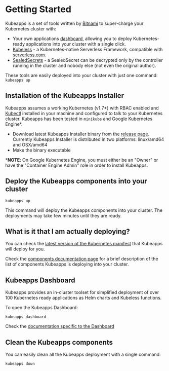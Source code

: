 # Getting Started

Kubeapps is a set of tools written by [Bitnami](https://bitnami.com) to super-charge your Kubernetes cluster with:
 * Your own applications [dashboard](https://kubeapps.com/), allowing you to deploy Kubernetes-ready applications into your cluster with a single click.
 * [Kubeless](http://kubeless.io/) - a Kubernetes-native Serverless Framework, compatible with [serverless.com](https://serverless.com).
 * [SealedSecrets](https://github.com/bitnami/sealed-secrets) - a SealedSecret can be decrypted only by the controller running in the cluster and nobody else (not even the original author).

These tools are easily deployed into your cluster with just one command: ```kubeapps up``` 

## Installation of the Kubeapps Installer

Kubeapps assumes a working Kubernetes (v1.7+) with RBAC enabled and [Kubectl](https://kubernetes.io/docs/tasks/tools/install-kubectl/) installed in your machine and configured to talk to your Kubernetes cluster. Kubeapps has been tested in `minikube` and Google Kubernetes Engine*.

- Download latest Kubeapps Installer binary from the [release page](https://github.com/kubeapps/kubeapps/releases). Currently Kubeapps Installer is distributed in two platforms: linux/amd64 and OSX/amd64
- Make the binary executable

***NOTE**: On Google Kubernetes Engine, you must either be an "Owner" or have the "Container Engine Admin" role in order to install Kubeapps.

## Deploy the Kubeapps components into your cluster

```
kubeapps up
```

This command will deploy the Kubeapps components into your cluster. The deployments may take few minutes until they are ready.

## What is it that I am actually deploying?

You can check the [latest version of the Kubernetes manifest](https://github.com/kubeapps/kubeapps/blob/master/static/kubeapps-objs.yaml) that Kubeapps will deploy for you.

Check the [components documentation page](components.md) for a brief description of the list of components Kubeapps is deploying into your cluster.

## Kubeapps Dashboard

Kubeapps provides an in-cluster toolset for simplified deployment of over 100 Kubernetes ready applications as Helm charts and Kubeless functions.

To open the Kubeapps Dashboard:

```
kubeapps dashboard
```
Check the [documentation specific to the Dashboard](dashboard.md)

## Clean the Kubeapps components

You can easily clean all the Kubeapps deployment with a single command:

```
kubeapps down
```

